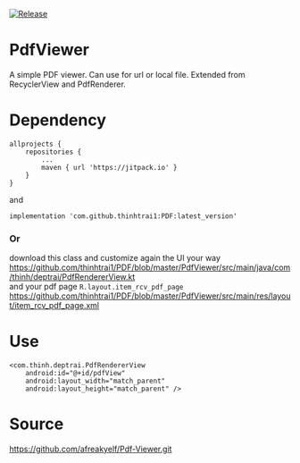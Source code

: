 [![Release](https://jitpack.io/v/thinhtrai1/PDF.svg)](https://jitpack.io/#thinhtrai1/PDF)
# PdfViewer
A simple PDF viewer. Can use for url or local file. Extended from RecyclerView and PdfRenderer.

# Dependency
```
allprojects {
    repositories {
        ...
        maven { url 'https://jitpack.io' }
    }
}
```
and
```
implementation 'com.github.thinhtrai1:PDF:latest_version'
```

### Or
download this class and customize again the UI your way
https://github.com/thinhtrai1/PDF/blob/master/PdfViewer/src/main/java/com/thinh/deptrai/PdfRendererView.kt  
and your pdf page `R.layout.item_rcv_pdf_page`  
https://github.com/thinhtrai1/PDF/blob/master/PdfViewer/src/main/res/layout/item_rcv_pdf_page.xml

# Use
```
<com.thinh.deptrai.PdfRendererView
    android:id="@+id/pdfView"
    android:layout_width="match_parent"
    android:layout_height="match_parent" />
```

# Source
https://github.com/afreakyelf/Pdf-Viewer.git
